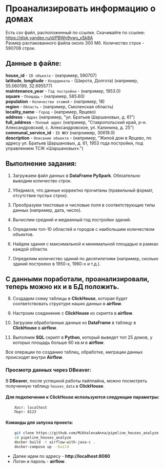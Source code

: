 # Проанализировать информацию о домах

Есть csv файл, расположенный по ссылке. Скачивайте по ссылке: https://disk.yandex.ru/d/PBWn9vwv_xSk8A <br>
Размер распакованного файла около 300 Мб. Количество строк - 590708 строк.

## Данные в файле:
**house_id** - `ID объекта` - (например, 590707) <br>
**latitude**, **longitude** - `Координаты` - (Широта, Долгота) (например, 55.060199, 32.695577) <br>
**maintenance_year** - `Год постройки` - (например, 1953.0) <br>
**square** - `Площадь` - (например, 585.60) <br>
**population** - `Количество этажей` - (например, 18) <br>
**region** - `Область`  - (например, Смоленская область) <br> 
**locality_name** - `Город` - (например, Ярцево) <br>
**address** - `Адрес` (например, "ул. Братьев Шаршановых, д. 61") <br>
**full_address** - `Полный адрес` (например,  "Ставропольский край, р-н. Александровский, с. Александровское, ул. Калинина, д. 25") <br>
**communal_service_id** - `ID ЖКУ` (напроимер, 30619.0) <br>
**description** - `Описание объекта` - (например, "Жилой дом в Ярцево, по адресу ул. Братьев Шаршановых, д. 61, 1953 года постройки, под управлением ТСЖ «Шаршановых».") <br>

## Выполнение задания:

1. Загружаем файл данных в **DataFrame PySpark**. Обязательно выводим количество строк. <br>

2. Убедимся, что данные корректно прочитаны (правильный формат, отсутствие пустых строк). <br>

3. Преобразуем текстовые и числовые поля в соответствующие типы данных (например, дата, число). <br>
 
4. Вычислим средний и медианный год постройки зданий. <br>

5. Определим топ-10 областей и городов с наибольшим количеством объектов. <br>

6. Найдем здания с максимальной и минимальной площадью в рамках каждой области. <br>

7. Определим количество зданий по десятилетиям (например, сколько зданий построено в 1950-х, 1960-х и т.д.). <br>

## С данными поработали, проанализировали, теперь можно их и в БД положить. 

8. Создадим схему таблицы в **ClickHouse**, которая будет соответствовать структуре наших данных в **airflow**. <br>

9. Настроим соединение с **ClickHouse** из скрипта в **airflow**. <br>

10. Загрузим обработанные данные из **DataFrame** в таблицу в **ClickHouse** в **airflow**. <br>

11. Выполним **SQL** скрипт в **Python**, который выведет топ 25 домов, у которых площадь больше 60 кв.м в **airflow**. <br>

Все операции по созданию таблиц, обработке, миграции данных происходят внутри **Airflow**.


### Просмотр данных через DBeaver:
В **DBeaver**, после успешной работы пайплайна, можно посмотреть полученную таблицу `houses_data` в **ClickHouse**.


#### Для подключение к **ClickHouse** используются следующие параметры:
```
    Хост: localhost
    Порт: 8123
```
#### Команды для запуска проекта:
```bash
    git clone https://github.com/MikhalevaAnna/pipeline_houses_analyze.git
    cd pipeline_houses_analyze
    docker build -t airflow-with-java-c .
    docker-compose up --build
```
    
- Далее идем по адресу - **http://localhost:8080**
- Логин и пароль - **airflow**.
